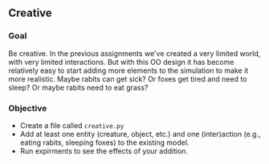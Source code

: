 ## Creative

### Goal

Be creative. In the previous assignments we've created a very limited world, with very limited interactions. But with this OO design it has become relatively easy to start adding more elements to the simulation to make it more realistic. Maybe rabits can get sick? Or foxes get tired and need to sleep? Or maybe rabits need to eat grass?

### Objective

* Create a file called `creative.py` 
* Add at least one entity (creature, object, etc.) and one (inter)action (e.g., eating rabits, sleeping foxes) to the existing model.
* Run expirments to see the effects of your addition.

